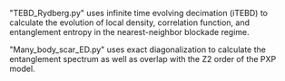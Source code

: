 "TEBD_Rydberg.py" uses infinite time evolving decimation (iTEBD) to calculate the evolution of local density, correlation function, and entanglement entropy in the nearest-neighbor blockade regime.

"Many_body_scar_ED.py" uses exact diagonalization to calculate the entanglement spectrum as well as overlap with the Z2 order of the PXP model.
